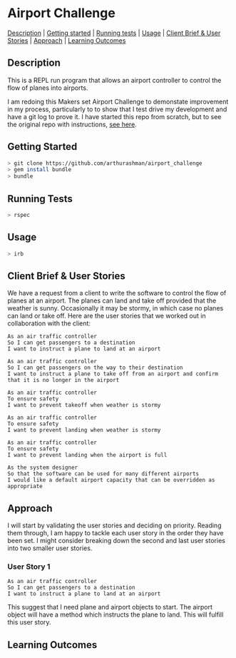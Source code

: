 # Airport Challenge
[Description](#Description) | [Getting started](#Getting-Started) | [Running tests](#Running-Tests) | [Usage](#Usage) | [Client Brief & User Stories](#Client-Brief-&-User-Stories)
| [Approach](#Approach) | [Learning Outcomes](#Learning-Outcomes)

## Description

This is a REPL run program that allows an airport controller to control the flow of planes into airports.

I am redoing this Makers set Airport Challenge to demonstate improvement in my process, particularly to to show that I test drive my development and have a git log to prove it. 
I have started this repo from scratch, but to see the original repo with instructions, [see here](https://github.com/makersacademy/airport_challenge).


## Getting Started
```bash 
> git clone https://github.com/arthurashman/airport_challenge   
> gem install bundle     
> bundle
``` 
## Running Tests
```bash
> rspec
```
## Usage
```bash
> irb
```
## Client Brief & User Stories
We have a request from a client to write the software to control the flow of planes at an airport. The planes can land and take off provided that the weather is sunny. Occasionally it may be stormy, in which case no planes can land or take off. Here are the user stories that we worked out in collaboration with the client:

```
As an air traffic controller
So I can get passengers to a destination
I want to instruct a plane to land at an airport
```
```
As an air traffic controller
So I can get passengers on the way to their destination
I want to instruct a plane to take off from an airport and confirm that it is no longer in the airport
```
```
As an air traffic controller
To ensure safety
I want to prevent takeoff when weather is stormy
```
```
As an air traffic controller
To ensure safety
I want to prevent landing when weather is stormy
```
```
As an air traffic controller
To ensure safety
I want to prevent landing when the airport is full
```
```
As the system designer
So that the software can be used for many different airports
I would like a default airport capacity that can be overridden as appropriate
```
## Approach

I will start by validating the user stories and deciding on priority. Reading them through, I am happy to tackle each user story in the order they have been set. I might consider breaking down the second and last user stories into two smaller user stories.

### User Story 1
```
As an air traffic controller
So I can get passengers to a destination
I want to instruct a plane to land at an airport
```
This suggest that I need plane and airport objects to start. The airport object will have a method which instructs the plane to land. This will fulfill this user story.


## Learning Outcomes

